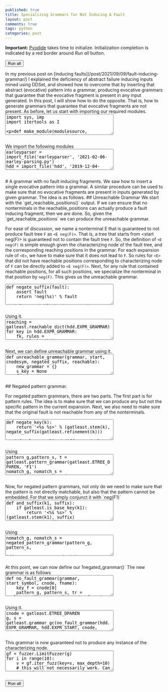 ```yaml
---
published: true
title: Specializing Grammars for Not Inducing A Fault
layout: post
comments: true
tags: python
categories: post
---
```

<script type="text/javascript">window.languagePluginUrl='/resources/pyodide/full/3.8/';</script>
<script src="/resources/pyodide/full/3.8/pyodide.js"></script>
<link rel="stylesheet" type="text/css" media="all" href="/resources/skulpt/css/codemirror.css">
<link rel="stylesheet" type="text/css" media="all" href="/resources/skulpt/css/solarized.css">
<link rel="stylesheet" type="text/css" media="all" href="/resources/skulpt/css/env/editor.css">

<script src="/resources/skulpt/js/codemirrorepl.js" type="text/javascript"></script>
<script src="/resources/skulpt/js/python.js" type="text/javascript"></script>
<script src="/resources/pyodide/js/env/editor.js" type="text/javascript"></script>

**Important:** [Pyodide](https://pyodide.readthedocs.io/en/latest/) takes time to initialize.
Initialization completion is indicated by a red border around *Run all* button.
<form name='python_run_form'>
<button type="button" name="python_run_all">Run all</button>
</form>
In my previous post on [inducing faults](/post/2021/09/09/fault-inducing-grammar/)
I explained the deficiency of abstract failure inducing inputs mined using
DDSet, and showed how to overcome that by inserting that abstract (evocative)
pattern into a grammar, producing evocative grammars that guarantee that the
evocative fragment is present in any input generated. In this post, I will show
how to do the opposite. That is, how to generate grammars that guarantee that
evocative fragments are not present.
As before, let us start with importing our required modules.

<!--
############
import sys, imp
import itertools as I

def make_module(modulesource, sourcestr, modname):
    codeobj = compile(modulesource, sourcestr, 'exec')
    newmodule = imp.new_module(modname)
    exec(codeobj, newmodule.__dict__)
    return newmodule

def import_file(name, location):
    if "pyodide" in sys.modules:
        import pyodide
        github_repo = 'https://raw.githubusercontent.com/'
        my_repo =  'rahulgopinath/rahulgopinath.github.io'
        module_loc = github_repo + my_repo + '/master/notebooks/%s' % location
        module_str = pyodide.open_url(module_loc).getvalue()
    else:
        module_loc = './notebooks/%s' % location
        with open(module_loc) as f:
            module_str = f.read()
    return make_module(module_str, module_loc, name)

############
-->
<form name='python_run_form'>
<textarea cols="40" rows="4" name='python_edit'>
import sys, imp
import itertools as I

def make_module(modulesource, sourcestr, modname):
    codeobj = compile(modulesource, sourcestr, &#x27;exec&#x27;)
    newmodule = imp.new_module(modname)
    exec(codeobj, newmodule.__dict__)
    return newmodule

def import_file(name, location):
    if &quot;pyodide&quot; in sys.modules:
        import pyodide
        github_repo = &#x27;https://raw.githubusercontent.com/&#x27;
        my_repo =  &#x27;rahulgopinath/rahulgopinath.github.io&#x27;
        module_loc = github_repo + my_repo + &#x27;/master/notebooks/%s&#x27; % location
        module_str = pyodide.open_url(module_loc).getvalue()
    else:
        module_loc = &#x27;./notebooks/%s&#x27; % location
        with open(module_loc) as f:
            module_str = f.read()
    return make_module(module_str, module_loc, name)
</textarea><br />
<pre class='Output' name='python_output'></pre>
<div name='python_canvas'></div>
</form>
We import the following modules

<!--
############
earleyparser = import_file('earleyparser', '2021-02-06-earley-parsing.py')
hdd = import_file('hdd', '2019-12-04-hdd.py')
fuzzer = import_file('fuzzer', '2019-05-28-simplefuzzer-01.py')
ddset = import_file('ddset', '2020-08-03-simple-ddset.py')
gatleast = import_file('gatleast', '2021-09-09-fault-inducing-grammar.py')
gmultiple = import_file('gmultiple', '2021-09-10-multiiple-fault-grammars.py')

############
-->
<form name='python_run_form'>
<textarea cols="40" rows="4" name='python_edit'>
earleyparser = import_file(&#x27;earleyparser&#x27;, &#x27;2021-02-06-earley-parsing.py&#x27;)
hdd = import_file(&#x27;hdd&#x27;, &#x27;2019-12-04-hdd.py&#x27;)
fuzzer = import_file(&#x27;fuzzer&#x27;, &#x27;2019-05-28-simplefuzzer-01.py&#x27;)
ddset = import_file(&#x27;ddset&#x27;, &#x27;2020-08-03-simple-ddset.py&#x27;)
gatleast = import_file(&#x27;gatleast&#x27;, &#x27;2021-09-09-fault-inducing-grammar.py&#x27;)
gmultiple = import_file(&#x27;gmultiple&#x27;, &#x27;2021-09-10-multiiple-fault-grammars.py&#x27;)
</textarea><br />
<pre class='Output' name='python_output'></pre>
<div name='python_canvas'></div>
</form>
# A grammar with no fault inducing fragments.
We saw how to insert a single evocative pattern into a grammar.
A similar procedure can be used to make sure that no evocative
fragments are present in inputs generated by given grammar.
The idea is as follows.
## Unreachable Grammar
We start with the `get_reachable_positions()` output. If we can ensure
that no nonterminals in the reachable_positions can actually produce a fault
inducing fragment, then we are done. So, given the `get_reachable_positions`
we can produce the unreachable grammar.

For ease of discussion, we name a
nonterminal E that is guaranteed to not produce fault tree `F` as `<E neg(F)>`.
That is, a tree that starts from <start neg(F)> is guaranteed not to contain
the fault tree `F`.
So, the definition of `<E neg(F)` is simple enough given the characterizing
node of the fault tree, and the corresponding reaching positions in the
grammar.
For each expansion rule of `<E>`, we have to make sure that it does not lead
to `F`. So rules for `<E>` that did not have reachable positions corresponding
to characterizing node of `F` can be directly added to `<E neg(F)>`. Next,
for any rule that contained reachable positions, for all such positions, we
specialize the nonterminal in that position by `neg(F)`. This gives us the
unreachable grammar.

<!--
############
def negate_suffix(fault):
    assert fault
    return 'neg(%s)' % fault

def unreachable_key(grammar, key, cnodesym, negated_suffix, reachable):
    rules = grammar[key]
    my_rules = []
    for rule in grammar[key]:
        positions = gatleast.get_reachable_positions(rule, cnodesym, reachable)
        if not positions:
            # not embeddable here. We can add this rule.
            my_rules.append(rule)
        else:
            new_rule = [gatleast.refine_base_key(t, negated_suffix)
                    if p in positions else t for p,t in enumerate(rule)]
            my_rules.append(new_rule)
    return (gatleast.refine_base_key(key, negated_suffix), my_rules)

############
-->
<form name='python_run_form'>
<textarea cols="40" rows="4" name='python_edit'>
def negate_suffix(fault):
    assert fault
    return &#x27;neg(%s)&#x27; % fault

def unreachable_key(grammar, key, cnodesym, negated_suffix, reachable):
    rules = grammar[key]
    my_rules = []
    for rule in grammar[key]:
        positions = gatleast.get_reachable_positions(rule, cnodesym, reachable)
        if not positions:
            # not embeddable here. We can add this rule.
            my_rules.append(rule)
        else:
            new_rule = [gatleast.refine_base_key(t, negated_suffix)
                    if p in positions else t for p,t in enumerate(rule)]
            my_rules.append(new_rule)
    return (gatleast.refine_base_key(key, negated_suffix), my_rules)
</textarea><br />
<pre class='Output' name='python_output'></pre>
<div name='python_canvas'></div>
</form>
Using it.

<!--
############
reaching = gatleast.reachable_dict(hdd.EXPR_GRAMMAR)
for key in hdd.EXPR_GRAMMAR:
    fk, rules = unreachable_key(hdd.EXPR_GRAMMAR, key, '<factor>',
                                negate_suffix('F1'), reaching)
    print(fk)
    for r in rules:
        print('    ', r)
    print()


############
-->
<form name='python_run_form'>
<textarea cols="40" rows="4" name='python_edit'>
reaching = gatleast.reachable_dict(hdd.EXPR_GRAMMAR)
for key in hdd.EXPR_GRAMMAR:
    fk, rules = unreachable_key(hdd.EXPR_GRAMMAR, key, &#x27;&lt;factor&gt;&#x27;,
                                negate_suffix(&#x27;F1&#x27;), reaching)
    print(fk)
    for r in rules:
        print(&#x27;    &#x27;, r)
    print()
</textarea><br />
<pre class='Output' name='python_output'></pre>
<div name='python_canvas'></div>
</form>
Next, we can define unreachable grammar using it.

<!--
############
def unreachable_grammar(grammar, start, cnodesym, negated_suffix, reachable):
    new_grammar = {}
    s_key = None
    for key in grammar:
        fk, rules = unreachable_key(grammar, key, cnodesym, negated_suffix, reachable)
        assert fk not in new_grammar
        if key == start: s_key = fk
        new_grammar[fk] = rules
    return new_grammar, s_key

############
-->
<form name='python_run_form'>
<textarea cols="40" rows="4" name='python_edit'>
def unreachable_grammar(grammar, start, cnodesym, negated_suffix, reachable):
    new_grammar = {}
    s_key = None
    for key in grammar:
        fk, rules = unreachable_key(grammar, key, cnodesym, negated_suffix, reachable)
        assert fk not in new_grammar
        if key == start: s_key = fk
        new_grammar[fk] = rules
    return new_grammar, s_key
</textarea><br />
<pre class='Output' name='python_output'></pre>
<div name='python_canvas'></div>
</form>
## Negated pattern grammar.

For negated pattern grammars, there are two parts. The first part is for
pattern rules. The idea is to make sure that we can produce any but not the
specific pattern in the current expansion. Next, we also need to make sure
that the original fault is not reachable from any of the nonterminals.

<!--
############
def negate_key(k):
    return '<%s %s>' % (gatleast.stem(k), negate_suffix(gatleast.refinement(k)))

def rule_normalized_difference(rulesA, rulesB):
    rem_rulesA = rulesA
    for ruleB in rulesB:
        rem_rulesA = [rA for rA in rem_rulesA
                if not gmultiple.normalized_rule_match(rA, ruleB)]
    return rem_rulesA

def unmatch_a_refined_rule_in_pattern_grammar(refined_rule):
    negated_rules = []
    for pos,token in enumerate(refined_rule):
        if not fuzzer.is_nonterminal(token): continue
        if gatleast.is_base_key(token): continue
        r = [negate_key(t) if i==pos else t for i,t in enumerate(refined_rule)]
        negated_rules.append(r)
    return negated_rules

def unmatch_definition_in_pattern_grammar(refined_rules, base_rules):
    # Given the set of rules, we take one rule at a time,
    # and generate the negated rule set from that.
    negated_rules_refined = []
    for ruleR in refined_rules:
        neg_rules = unmatch_a_refined_rule_in_pattern_grammar(ruleR)
        negated_rules_refined.extend(neg_rules)

    # Finally, we need to add the other non-matching rules to the pattern def.
    negated_rules_base = rule_normalized_difference(base_rules, refined_rules)

    return negated_rules_refined + negated_rules_base


def unmatch_pattern_grammar(pattern_grammar, pattern_start, base_grammar):
    negated_grammar = {}
    for l_key in pattern_grammar:
        l_rule = pattern_grammar[l_key][0]
        nl_key = negate_key(l_key)
        # find all rules that do not match, and add to negated_grammar,
        normal_l_key = gmultiple.normalize(l_key)
        base_rules = base_grammar[normal_l_key]
        refined_rules = pattern_grammar[l_key]

        negated_rules = unmatch_definition_in_pattern_grammar(refined_rules,
                                                              base_rules)
        negated_grammar[nl_key] = negated_rules
    # this needs to be negated with original fault TODO:
    return {**negated_grammar, **pattern_grammar} , negate_key(pattern_start)

############
-->
<form name='python_run_form'>
<textarea cols="40" rows="4" name='python_edit'>
def negate_key(k):
    return &#x27;&lt;%s %s&gt;&#x27; % (gatleast.stem(k), negate_suffix(gatleast.refinement(k)))

def rule_normalized_difference(rulesA, rulesB):
    rem_rulesA = rulesA
    for ruleB in rulesB:
        rem_rulesA = [rA for rA in rem_rulesA
                if not gmultiple.normalized_rule_match(rA, ruleB)]
    return rem_rulesA

def unmatch_a_refined_rule_in_pattern_grammar(refined_rule):
    negated_rules = []
    for pos,token in enumerate(refined_rule):
        if not fuzzer.is_nonterminal(token): continue
        if gatleast.is_base_key(token): continue
        r = [negate_key(t) if i==pos else t for i,t in enumerate(refined_rule)]
        negated_rules.append(r)
    return negated_rules

def unmatch_definition_in_pattern_grammar(refined_rules, base_rules):
    # Given the set of rules, we take one rule at a time,
    # and generate the negated rule set from that.
    negated_rules_refined = []
    for ruleR in refined_rules:
        neg_rules = unmatch_a_refined_rule_in_pattern_grammar(ruleR)
        negated_rules_refined.extend(neg_rules)

    # Finally, we need to add the other non-matching rules to the pattern def.
    negated_rules_base = rule_normalized_difference(base_rules, refined_rules)

    return negated_rules_refined + negated_rules_base


def unmatch_pattern_grammar(pattern_grammar, pattern_start, base_grammar):
    negated_grammar = {}
    for l_key in pattern_grammar:
        l_rule = pattern_grammar[l_key][0]
        nl_key = negate_key(l_key)
        # find all rules that do not match, and add to negated_grammar,
        normal_l_key = gmultiple.normalize(l_key)
        base_rules = base_grammar[normal_l_key]
        refined_rules = pattern_grammar[l_key]

        negated_rules = unmatch_definition_in_pattern_grammar(refined_rules,
                                                              base_rules)
        negated_grammar[nl_key] = negated_rules
    # this needs to be negated with original fault TODO:
    return {**negated_grammar, **pattern_grammar} , negate_key(pattern_start)
</textarea><br />
<pre class='Output' name='python_output'></pre>
<div name='python_canvas'></div>
</form>
Using

<!--
############
pattern_g,pattern_s, t = gatleast.pattern_grammar(gatleast.ETREE_DPAREN, 'F1')
nomatch_g, nomatch_s = unmatch_pattern_grammar(pattern_g,
                                               pattern_s, hdd.EXPR_GRAMMAR)
gatleast.display_grammar(nomatch_g, nomatch_s)

############
-->
<form name='python_run_form'>
<textarea cols="40" rows="4" name='python_edit'>
pattern_g,pattern_s, t = gatleast.pattern_grammar(gatleast.ETREE_DPAREN, &#x27;F1&#x27;)
nomatch_g, nomatch_s = unmatch_pattern_grammar(pattern_g,
                                               pattern_s, hdd.EXPR_GRAMMAR)
gatleast.display_grammar(nomatch_g, nomatch_s)
</textarea><br />
<pre class='Output' name='python_output'></pre>
<div name='python_canvas'></div>
</form>
Now, for negated pattern grammars, not only do we need to make sure that the
pattern is not directly matchable, but also that the pattern cannot be
embedded. For that we simply conjunct it with `neg(F1)`

<!--
############
def and_suffix(k1, suffix):
    if gatleast.is_base_key(k1):
        return '<%s %s>' % (gatleast.stem(k1), suffix)
    return '<%s and(%s,%s)>' % (gatleast.stem(k1), gatleast.refinement(k1), suffix)

def negated_pattern_grammar(pattern_grammar, pattern_start, base_grammar, nfault_suffix):
    reachable_keys = gatleast.reachable_dict(base_grammar)
    nomatch_g, nomatch_s = unmatch_pattern_grammar(pattern_grammar,
                                                   pattern_start, base_grammar)

    new_grammar = {}

    my_key = gmultiple.normalize(pattern_start)
    # which keys can reach pattern_start?
    keys_that_can_reach_fault = [k for k in reachable_keys
                                if my_key in reachable_keys[k]]
    #for k in keys_that_can_reach_fault: assert my_key in reachable_keys[k]
    new_g = {}
    for k in nomatch_g:
        new_rules = []
        for rule in nomatch_g[k]:
            new_rule = [and_suffix(t, nfault_suffix)
                        if t in keys_that_can_reach_fault else t for t in rule]
            new_rules.append(new_rule)
        new_g[k] = new_rules
    return new_g, negate_key(pattern_start)

############
-->
<form name='python_run_form'>
<textarea cols="40" rows="4" name='python_edit'>
def and_suffix(k1, suffix):
    if gatleast.is_base_key(k1):
        return &#x27;&lt;%s %s&gt;&#x27; % (gatleast.stem(k1), suffix)
    return &#x27;&lt;%s and(%s,%s)&gt;&#x27; % (gatleast.stem(k1), gatleast.refinement(k1), suffix)

def negated_pattern_grammar(pattern_grammar, pattern_start, base_grammar, nfault_suffix):
    reachable_keys = gatleast.reachable_dict(base_grammar)
    nomatch_g, nomatch_s = unmatch_pattern_grammar(pattern_grammar,
                                                   pattern_start, base_grammar)

    new_grammar = {}

    my_key = gmultiple.normalize(pattern_start)
    # which keys can reach pattern_start?
    keys_that_can_reach_fault = [k for k in reachable_keys
                                if my_key in reachable_keys[k]]
    #for k in keys_that_can_reach_fault: assert my_key in reachable_keys[k]
    new_g = {}
    for k in nomatch_g:
        new_rules = []
        for rule in nomatch_g[k]:
            new_rule = [and_suffix(t, nfault_suffix)
                        if t in keys_that_can_reach_fault else t for t in rule]
            new_rules.append(new_rule)
        new_g[k] = new_rules
    return new_g, negate_key(pattern_start)
</textarea><br />
<pre class='Output' name='python_output'></pre>
<div name='python_canvas'></div>
</form>
Using

<!--
############
nomatch_g, nomatch_s = negated_pattern_grammar(pattern_g, pattern_s,
                                            hdd.EXPR_GRAMMAR, 'neg(F1)')
# next we need to conjunct
gatleast.display_grammar(nomatch_g, nomatch_s)

############
-->
<form name='python_run_form'>
<textarea cols="40" rows="4" name='python_edit'>
nomatch_g, nomatch_s = negated_pattern_grammar(pattern_g, pattern_s,
                                            hdd.EXPR_GRAMMAR, &#x27;neg(F1)&#x27;)
# next we need to conjunct
gatleast.display_grammar(nomatch_g, nomatch_s)
</textarea><br />
<pre class='Output' name='python_output'></pre>
<div name='python_canvas'></div>
</form>
At this point, we can now define our 1negated_grammar()`
The new grammar is as follows

<!--
############
def no_fault_grammar(grammar, start_symbol, cnode, fname):
    key_f = cnode[0]
    pattern_g, pattern_s, tr = gatleast.pattern_grammar(cnode, fname)
    negated_suffix = negate_suffix(fname)
    nomatch_g, nomatch_s = negated_pattern_grammar(pattern_g,
                                pattern_s, grammar, negated_suffix)

    reachable_keys = gatleast.reachable_dict(grammar)
    reach_g, reach_s = gatleast.reachable_grammar(grammar,
                                start_symbol, key_f, fname, reachable_keys)
    unreach_g, unreach_s = unreachable_grammar(grammar,
                                start_symbol, key_f, negated_suffix, reachable_keys)

    combined_grammar = {**grammar, **nomatch_g, **reach_g, **unreach_g}
    unreaching_sym = gatleast.refine_base_key(key_f, negated_suffix)
    combined_grammar[unreaching_sym] = unreach_g[unreaching_sym] + nomatch_g[nomatch_s] # TODO verify

    return combined_grammar, unreach_s

############
-->
<form name='python_run_form'>
<textarea cols="40" rows="4" name='python_edit'>
def no_fault_grammar(grammar, start_symbol, cnode, fname):
    key_f = cnode[0]
    pattern_g, pattern_s, tr = gatleast.pattern_grammar(cnode, fname)
    negated_suffix = negate_suffix(fname)
    nomatch_g, nomatch_s = negated_pattern_grammar(pattern_g,
                                pattern_s, grammar, negated_suffix)

    reachable_keys = gatleast.reachable_dict(grammar)
    reach_g, reach_s = gatleast.reachable_grammar(grammar,
                                start_symbol, key_f, fname, reachable_keys)
    unreach_g, unreach_s = unreachable_grammar(grammar,
                                start_symbol, key_f, negated_suffix, reachable_keys)

    combined_grammar = {**grammar, **nomatch_g, **reach_g, **unreach_g}
    unreaching_sym = gatleast.refine_base_key(key_f, negated_suffix)
    combined_grammar[unreaching_sym] = unreach_g[unreaching_sym] + nomatch_g[nomatch_s] # TODO verify

    return combined_grammar, unreach_s
</textarea><br />
<pre class='Output' name='python_output'></pre>
<div name='python_canvas'></div>
</form>
Using it.

<!--
############
cnode = gatleast.ETREE_DPAREN
g, s = gatleast.grammar_gc(no_fault_grammar(hdd.EXPR_GRAMMAR, hdd.EXPR_START, cnode, 'F1'))
gatleast.display_grammar(g, s)

############
-->
<form name='python_run_form'>
<textarea cols="40" rows="4" name='python_edit'>
cnode = gatleast.ETREE_DPAREN
g, s = gatleast.grammar_gc(no_fault_grammar(hdd.EXPR_GRAMMAR, hdd.EXPR_START, cnode, &#x27;F1&#x27;))
gatleast.display_grammar(g, s)
</textarea><br />
<pre class='Output' name='python_output'></pre>
<div name='python_canvas'></div>
</form>
This grammar is now guaranteed not to produce any instance of the characterizing node.

<!--
############
gf = fuzzer.LimitFuzzer(g)
for i in range(10):
    v = gf.iter_fuzz(key=s, max_depth=10)
    # this will not necessarily work. Can you identify why?
    #assert hdd.expr_double_paren(v) == hdd.PRes.failed
    print(v)

############
-->
<form name='python_run_form'>
<textarea cols="40" rows="4" name='python_edit'>
gf = fuzzer.LimitFuzzer(g)
for i in range(10):
    v = gf.iter_fuzz(key=s, max_depth=10)
    # this will not necessarily work. Can you identify why?
    #assert hdd.expr_double_paren(v) == hdd.PRes.failed
    print(v)
</textarea><br />
<pre class='Output' name='python_output'></pre>
<div name='python_canvas'></div>
</form>

<form name='python_run_form'>
<button type="button" name="python_run_all">Run all</button>
</form>
